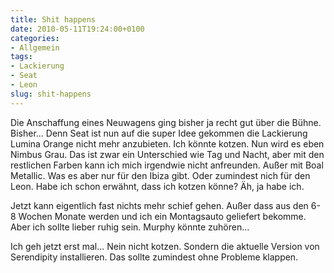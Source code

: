 ```yaml
---
title: Shit happens
date: 2010-05-11T19:24:00+0100
categories:
- Allgemein
tags:
- Lackierung
- Seat
- Leon
slug: shit-happens
---
```

Die Anschaffung eines Neuwagens ging bisher ja recht gut über die Bühne. Bisher... Denn Seat ist nun auf die super Idee gekommen die Lackierung Lumina Orange nicht mehr anzubieten. Ich könnte kotzen. Nun wird es eben Nimbus Grau. Das ist zwar ein Unterschied wie Tag und Nacht, aber mit den restlichen Farben kann ich mich irgendwie nicht anfreunden. Außer mit Boal Metallic. Was es aber nur für den Ibiza gibt. Oder zumindest nich für den Leon. Habe ich schon erwähnt, dass ich kotzen könne? Äh, ja habe ich.

Jetzt kann eigentlich fast nichts mehr schief gehen. Außer dass aus den 6-8 Wochen Monate werden und ich ein Montagsauto geliefert bekomme. Aber ich sollte lieber ruhig sein. Murphy könnte zuhören...

Ich geh jetzt erst mal... Nein nicht kotzen. Sondern die aktuelle Version von Serendipity installieren. Das sollte zumindest ohne Probleme klappen.